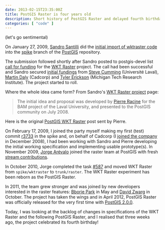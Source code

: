 ```yaml
---
date: 2013-02-15T23:35:00Z
title: PostGIS Raster is four years old
description: Short history of PostGIS Raster and delayed fourth birthday celebration
categories: [ "code" ]
---
```


(let's go sentimental)

On January 27, 2009, [Sandro Santilli][strk] did the [initial import of wktraster code][r3571]
into the [spike][spk] branch of the [PostGIS][pg] repository.

The submission followed shortly after Sandro posted to postgis-devel list
[call for funding][cff] for the [WKT Raster][wkt] project. The call had been
successful and Sandro secured [initial fundings][initf] from [Steve Cumming][sgc]
(Université Laval), [Martin Daly][mpd] (Cadcorp) and [Tyler Erickson][te]
(Michigan Tech Research Institute). The project started to roll.

Where the whole idea came form? From Sandro's [WKT Raster project][wktp] page:

> The initial idea and proposal was developed by [Pierre Racine][pr] for the
> BAM project of the Laval University, and presented to the PostGIS
> community on July 2008.

Here is the original [PostGIS WKT Raster][init] post sent by Pierre.

On February 17, 2009, I joined the party myself making my first (test)
commit [r3733][r3733] in the spike and, on behalf of Cadcorp
(I [joined the company][cc] in December 2008), I had been working with
Sandro and Pierre developing the initial working specification and
implementing usable prototype(s). In November 2009, [Jorge Arévalo][jr]
joined the raster team at PostGIS with fresh [stream contributions][oh1].

In October 2010, Jorge completed the task [#587][587] and moved WKT Raster
from ```spike/wktraster``` to ```trunk/raster```.
The WKT Raster experiment has been reborn as the PostGIS Raster.

In 2011, the team grew stronger and was joined by new developers interested
in the raster features: [Bborie Park][cabp] in May and [David Zwarg][cadz] in October.
The project has taken the wings and in April 2012, PostGIS Raster was officially
released for the very first time with [PostGIS 2.0.0][pg2].

Today, I was looking at the backlog of changes in specifications of the WKT Raster
and the following PostGIS Raster, and I realised that three weeks ago,
the project celebrated its fourth birthday!


[pg]:http://postgis.net
[strk]:http://strk.keybit.net/
[pr]:http://geospatialelucubrations.blogspot.ca/
[r3571]:http://trac.osgeo.org/postgis/browser/spike/wktraster?rev=3571
[spk]:http://trac.osgeo.org/postgis/wiki/DevWikiComitGuidelines
[cff]:http://lists.osgeo.org/pipermail/postgis-devel/2008-December/004235.html
[wkt]:http://trac.osgeo.org/postgis/wiki/WKTRaster
[initf]:http://blog.ominiverdi.org/index.php?/archives/69-PostGIS-Rasters.html
[mpd]:http://blog.lostinspatial.com/
[sgc]:http://www.cef-cfr.ca/index.php?n=Membres.StevenGCumming
[te]:http://wiki.mtri.org/display/mtripub/tyler+erickson
[rfc1]:http://lists.osgeo.org/pipermail/postgis-devel/2009-January/004730.html
[wktp]:http://strk.keybit.net/projects/WKTRaster/
[init]:http://lists.osgeo.org/pipermail/postgis-users/2008-July/020456.html
[r3733]:http://lists.refractions.net/pipermail/postgis-commits/2009-February/001245.html
[jr]:http://libregis.org/
[caja]:http://lists.osgeo.org/pipermail/postgis-devel/2009-November/007315.html
[cabp]:http://lists.osgeo.org/pipermail/postgis-devel/2011-May/012722.html
[cadz]:http://lists.osgeo.org/pipermail/postgis-devel/2011-October/015383.html
[oh1]:http://www.ohloh.net/p/WKTRaster/contributors/summary
[587]:trac.osgeo.org/postgis/ticket/587
[pg2]:http://lists.osgeo.org/pipermail/postgis-devel/2012-April/020079.html
[cc]:/posts/2008/12/11/they-got-me/
